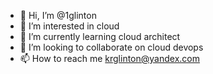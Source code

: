 - 👋 Hi, I’m @1glinton
- 👀 I’m interested in cloud
- 🌱 I’m currently learning cloud architect
- 💞️ I’m looking to collaborate on cloud devops
- 📫 How to reach me krglinton@yandex.com

<!---
1glinton/1glinton is a ✨ special ✨ repository because its `README.md` (this file) appears on your GitHub profile.
You can click the Preview link to take a look at your changes.
--->
